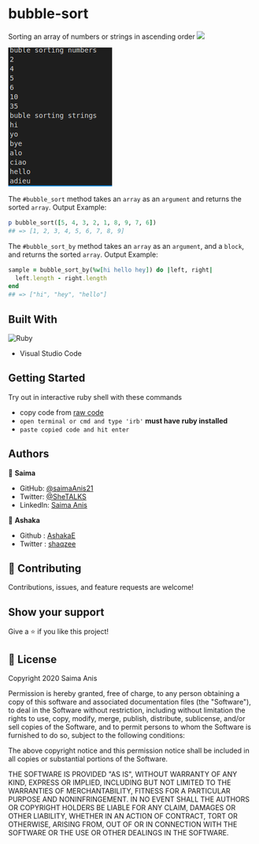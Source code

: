 # bubble-sort
Sorting an array of numbers or strings in ascending order
![](https://img.shields.io/badge/Microverse-blueviolet)

![screenshot](./bubblesort.png)

The `#bubble_sort` method takes an `array` as an `argument` and returns the sorted `array`. 
Output Example:

```ruby
p bubble_sort([5, 4, 3, 2, 1, 8, 9, 7, 6])
## => [1, 2, 3, 4, 5, 6, 7, 8, 9]
```

The `#bubble_sort_by` method takes an `array` as an `argument`, and a `block`, and returns the sorted `array`. Output Example:

```ruby
sample = bubble_sort_by(%w[hi hello hey]) do |left, right|
  left.length - right.length
end
## => ["hi", "hey", "hello"]
```


## Built With

![Ruby](https://www.vectorlogo.zone/logos/ruby-lang/ruby-lang-horizontal.svg)
- Visual Studio Code

## Getting Started

Try out in interactive ruby shell with these commands

- copy code from [raw code](https://github.com/saimaAnis21/bubble-sort/blob/development/bubblesort.rb)
- `open terminal or cmd and type 'irb'` **must have ruby installed** 
- `paste copied code and hit enter`

## Authors

👤 **Saima**

- GitHub: [@saimaAnis21](https://github.com/saimaAnis21)
- Twitter: [@SheTALKS](https://twitter.com/SheTALKS6)
- LinkedIn: [Saima Anis](https://www.linkedin.com/in/saima-anis-3a07921b2/)

👤 **Ashaka**

- Github : [AshakaE](https://github.com/AshakaE)
- Twitter : [shaqzee](https://twitter.com/shaqzee_)

## 🤝 Contributing

Contributions, issues, and feature requests are welcome!


## Show your support

Give a ⭐️ if you like this project!

## 📝 License

Copyright 2020 Saima Anis

Permission is hereby granted, free of charge, to any person obtaining a copy of this software and associated documentation files (the "Software"), to deal in the Software without restriction, including without limitation the rights to use, copy, modify, merge, publish, distribute, sublicense, and/or sell copies of the Software, and to permit persons to whom the Software is furnished to do so, subject to the following conditions:

The above copyright notice and this permission notice shall be included in all copies or substantial portions of the Software.

THE SOFTWARE IS PROVIDED "AS IS", WITHOUT WARRANTY OF ANY KIND, EXPRESS OR IMPLIED, INCLUDING BUT NOT LIMITED TO THE WARRANTIES OF MERCHANTABILITY, FITNESS FOR A PARTICULAR PURPOSE AND NONINFRINGEMENT. IN NO EVENT SHALL THE AUTHORS OR COPYRIGHT HOLDERS BE LIABLE FOR ANY CLAIM, DAMAGES OR OTHER LIABILITY, WHETHER IN AN ACTION OF CONTRACT, TORT OR OTHERWISE, ARISING FROM, OUT OF OR IN CONNECTION WITH THE SOFTWARE OR THE USE OR OTHER DEALINGS IN THE SOFTWARE.

